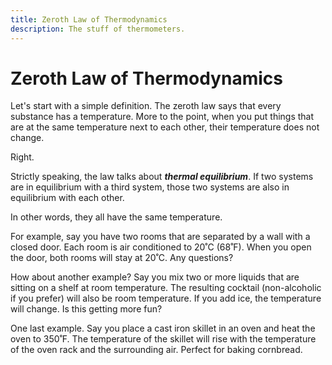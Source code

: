 ```yaml
---
title: Zeroth Law of Thermodynamics
description: The stuff of thermometers.
---
```


# Zeroth Law of Thermodynamics

Let's start with a simple definition. The zeroth law says that every substance has a temperature. More to the point, when you put things that are at the same temperature next to each other, their temperature does not change.

Right.

Strictly speaking, the law talks about **_thermal equilibrium_**. If two systems are in equilibrium with a third system, those two systems are also in equilibrium with each other.

In other words, they all have the same temperature.

For example, say you have two rooms that are separated by a wall with a closed door. Each room is air conditioned to 20˚C (68˚F). When you open the door, both rooms will stay at 20˚C. Any questions?

How about another example? Say you mix two or more liquids that are sitting on a shelf at room temperature. The resulting cocktail (non-alcoholic if you prefer) will also be room temperature. If you add ice, the temperature will change. Is this getting more fun?

One last example. Say you place a cast iron skillet in an oven and heat the oven to 350˚F. The temperature of the skillet will rise with the temperature of the oven rack and the surrounding air. Perfect for baking cornbread.
